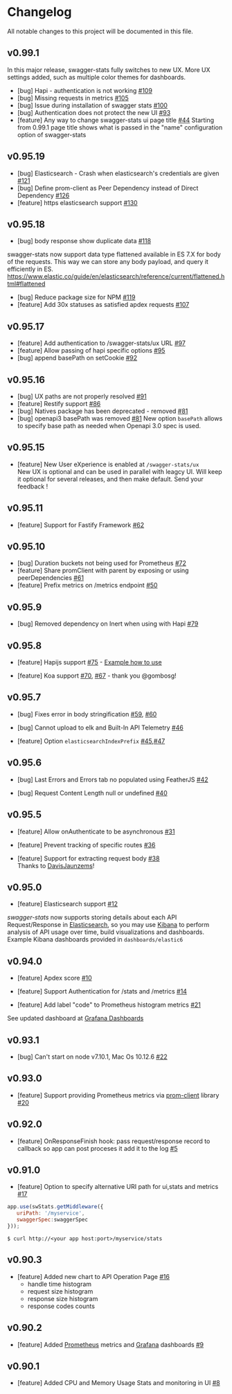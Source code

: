 # Changelog
All notable changes to this project will be documented in this file.

## v0.99.1

In this major release, swagger-stats fully switches to new UX. More UX settings added, such as multiple color themes for dashboards.  

* [bug] Hapi - authentication is not working [#109](https://github.com/slanatech/swagger-stats/issues/109)
* [bug] Missing requests in metrics [#105](https://github.com/slanatech/swagger-stats/issues/105)
* [bug] Issue during installation of swagger stats [#100](https://github.com/slanatech/swagger-stats/issues/100)
* [bug] Authentication does not protect the new UI [#93](https://github.com/slanatech/swagger-stats/issues/93)
* [feature] Any way to change swagger-stats ui page title [#44](https://github.com/slanatech/swagger-stats/issues/44)
  Starting from 0.99.1 page title shows what is passed in the "name" configuration option of swagger-stats
  

## v0.95.19

* [bug] Elasticsearch - Crash when elasticsearch's credentials are given [#121](https://github.com/slanatech/swagger-stats/issues/121)
* [bug] Define prom-client as Peer Dependency instead of Direct Dependency [#126](https://github.com/slanatech/swagger-stats/issues/126)
* [feature] https elasticsearch support [#130](https://github.com/slanatech/swagger-stats/issues/130)


## v0.95.18

* [bug] body response show duplicate data [#118](https://github.com/slanatech/swagger-stats/issues/118)

swagger-stats now support data type flattened available in ES 7.X for body of the requests. This way we can store any body payload, and query it efficiently in ES.
https://www.elastic.co/guide/en/elasticsearch/reference/current/flattened.html#flattened

* [bug] Reduce package size for NPM [#119](https://github.com/slanatech/swagger-stats/issues/119)
* [feature] Add 30x statuses as satisfied apdex requests [#107](https://github.com/slanatech/swagger-stats/issues/107)


## v0.95.17

* [feature] Add authentication to /swagger-stats/ux URL [#97](https://github.com/slanatech/swagger-stats/issues/97)
* [feature] Allow passing of hapi specific options [#95](https://github.com/slanatech/swagger-stats/issues/95)
* [bug] append basePath on setCookie [#92](https://github.com/slanatech/swagger-stats/issues/92)

## v0.95.16

* [bug] UX paths are not properly resolved [#91](https://github.com/slanatech/swagger-stats/issues/91)
* [feature] Restify support [#86](https://github.com/slanatech/swagger-stats/issues/86)
* [bug] Natives package has been deprecated - removed [#81](https://github.com/slanatech/swagger-stats/issues/81)
* [bug] openapi3 basePath was removed [#81](https://github.com/slanatech/swagger-stats/issues/84)
New option `basePath` allows to specify base path as needed when Openapi 3.0 spec is used.


## v0.95.15

* [feature] New User eXperience is enabled at `/swagger-stats/ux`  
New UX is optional and can be used in parallel with leagcy UI. 
Will keep it optional for several releases, and then make default. 
Send your feedback !


## v0.95.11

* [feature] Support for Fastify Framework [#62](https://github.com/slanatech/swagger-stats/issues/62)


## v0.95.10

* [bug] Duration buckets not being used for Prometheus [#72](https://github.com/slanatech/swagger-stats/issues/72)
* [feature] Share promClient with parent by exposing or using peerDependencies [#61](https://github.com/slanatech/swagger-stats/issues/61)
* [feature] Prefix metrics on /metrics endpoint [#50](https://github.com/slanatech/swagger-stats/issues/50)


## v0.95.9

* [bug] Removed dependency on Inert when using with Hapi [#79](https://github.com/slanatech/swagger-stats/issues/79)


## v0.95.8

* [feature] Hapijs support [#75](https://github.com/slanatech/swagger-stats/issues/75) - [Example how to use](https://github.com/slanatech/swagger-stats/blob/master/examples/hapijstest/hapijstest.js)
 
* [feature] Koa support [#70](https://github.com/slanatech/swagger-stats/pull/70), [#67](https://github.com/slanatech/swagger-stats/issues/67) - thank you @gombosg!

## v0.95.7

* [bug] Fixes error in body stringification [#59](https://github.com/slanatech/swagger-stats/issues/59), [#60](https://github.com/slanatech/swagger-stats/pull/60)

* [bug] Cannot upload to elk and Built-In API Telemetry [#46](https://github.com/slanatech/swagger-stats/issues/46)

* [feature] Option `elasticsearchIndexPrefix`  [#45](https://github.com/slanatech/swagger-stats/issues/45),[#47](https://github.com/slanatech/swagger-stats/issues/47)


## v0.95.6

* [bug] Last Errors and Errors tab no populated using FeatherJS [#42](https://github.com/slanatech/swagger-stats/issues/42)

* [bug] Request Content Length null or undefined [#40](https://github.com/slanatech/swagger-stats/issues/40)

## v0.95.5

* [feature] Allow onAuthenticate to be asynchronous [#31](https://github.com/slanatech/swagger-stats/issues/31)  

* [feature] Prevent tracking of specific routes [#36](https://github.com/slanatech/swagger-stats/issues/36)  

* [feature] Support for extracting request body [#38](https://github.com/slanatech/swagger-stats/issues/38)   
Thanks to [DavisJaunzems](https://github.com/DavisJaunzems)!

## v0.95.0

* [feature] Elasticsearch support [#12](https://github.com/slanatech/swagger-stats/issues/12)  

*swagger-stats* now supports storing details about each API Request/Response in [Elasticsearch](https://www.elastic.co/), so you may use [Kibana](https://www.elastic.co/products/kibana) to perform analysis of API usage over time, build visualizations and dashboards.
Example Kibana dashboards provided in `dashboards/elastic6`

## v0.94.0

* [feature] Apdex score [#10](https://github.com/slanatech/swagger-stats/issues/10)  

* [feature] Support Authentication for /stats and /metrics [#14](https://github.com/slanatech/swagger-stats/issues/14)

* [feature] Add label "code" to Prometheus histogram metrics [#21](https://github.com/slanatech/swagger-stats/issues/21)

See updated dashboard at [Grafana Dashboards](https://grafana.com/dashboards/3091) 


## v0.93.1

* [bug] Can't start on node v7.10.1, Mac Os 10.12.6 [#22](https://github.com/slanatech/swagger-stats/issues/22)  

## v0.93.0

* [feature] Support providing Prometheus metrics via [prom-client](https://www.npmjs.com/package/prom-client) library [#20](https://github.com/slanatech/swagger-stats/issues/20)  

## v0.92.0

* [feature] OnResponseFinish hook: pass request/response record to callback so app can post proceses it add it to the log [#5](https://github.com/slanatech/swagger-stats/issues/5)  

## v0.91.0

* [feature] Option to specify alternative URI path for ui,stats and metrics  [#17](https://github.com/slanatech/swagger-stats/issues/17)

```javascript
app.use(swStats.getMiddleware({
   uriPath: '/myservice',
   swaggerSpec:swaggerSpec
}));
```
```
$ curl http://<your app host:port>/myservice/stats
```

## v0.90.3

* [feature] Added new chart to API Operation Page [#16](https://github.com/slanatech/swagger-stats/issues/16)                                                   
    - handle time histogram
    - request size histogram
    - response size histogram
    - response codes counts  

## v0.90.2

* [feature] Added [Prometheus](https://prometheus.io/) metrics and [Grafana](https://grafana.com/) dashboards [#9](https://github.com/slanatech/swagger-stats/issues/9)
  

## v0.90.1

* [feature] Added CPU and Memory Usage Stats and monitoring in UI [#8](https://github.com/slanatech/swagger-stats/issues/8)  
